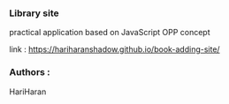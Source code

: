 ### Library  site

practical application based on JavaScript OPP  concept

link : https://hariharanshadow.github.io/book-adding-site/

### Authors :
 HariHaran